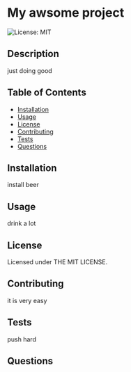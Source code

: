 


# My awsome project
![License: MIT](https://img.shields.io/badge/License-MIT-yellow.svg)

## Description
just doing good



## Table of Contents 



- [Installation](#installation)
- [Usage](#usage)
- [License](#license)
- [Contributing](#contributing)
- [Tests](#tests)
- [Questions](#questions)


## Installation

install beer

## Usage

drink a lot

## License

 Licensed under  THE MIT LICENSE.



## Contributing

it is very easy

## Tests

push hard


## Questions
